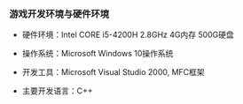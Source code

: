 ### 游戏开发环境与硬件环境

- 硬件环境：Intel CORE i5-4200H 2.8GHz   4G内存  500G硬盘

- 操作系统：Microsoft Windows 10操作系统

- 开发工具：Microsoft Visual Studio 2000, MFC框架

- 主要开发语言：C++
